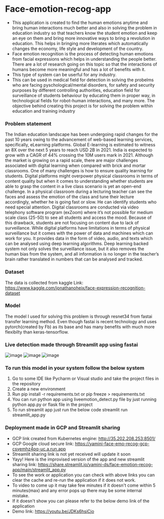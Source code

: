 # Face-emotion-recog-app
- This application is created to find the human emotions anytime and bring human interactions much better and also in solving the problem in education industry so that teachers know the student emotion and keep an eye on them and bring more innovative ways to bring a revolution in education. This helps in bringing more literates which automatically changes the economy, life style and development of the country.
- Face emotion recognition is the process of detecting human emotions from facial expressions which helps in understanding the people better. There are a lot of research going on this topic so that the interactions of humans become more meaningful and has a lot of benefits with it.
- This type of system can be userful for any industry. 
- This can be used in medical field for detection in solving the probelms who are facing pyschological/mental disorders, for safety and security purposes by different controlling authorities, education field for surveillance of students behaviour by educating them in proper way, in technological fields for robot-human interactions, and many more.
The objective behind creating this project is for solving the problem within education and training industry
### Problem statement
The Indian education landscape has been undergoing rapid changes for the past 10 years owing to
the advancement of web-based learning services, specifically, eLearning platforms.
Global E-learning is estimated to witness an 8X over the next 5 years to reach USD 2B in 2021. India
is expected to grow with a CAGR of 44% crossing the 10M users mark in 2021. Although the market
is growing on a rapid scale, there are major challenges associated with digital learning when
compared with brick and mortar classrooms. One of many challenges is how to ensure quality
learning for students. Digital platforms might overpower physical classrooms in terms of content
quality but when it comes to understanding whether students are able to grasp the content in a live
class scenario is yet an open-end challenge.
In a physical classroom during a lecturing teacher can see the faces and assess the emotion of the
class and tune their lecture accordingly, whether he is going fast or slow. He can identify students who
need special attention. Digital classrooms are conducted via video telephony software program (exZoom) where it’s not possible for medium scale class (25-50) to see all students and access the
mood. Because of this drawback, students are not focusing on content due to lack of surveillance.
While digital platforms have limitations in terms of physical surveillance but it comes with the power of
data and machines which can work for you. It provides data in the form of video, audio, and texts
which can be analysed using deep learning algorithms. Deep learning backed system not only solves
the surveillance issue, but it also removes the human bias from the system, and all information is no
longer in the teacher’s brain rather translated in numbers that can be analysed and tracked.
### Dataset
The data is collected from kaggle 
Link: https://www.kaggle.com/jonathanoheix/face-expression-recognition-dataset
### Model 
The model I used for solving this problem is through resnet34 from fastai transfer learning method.
Even though fastai is recent technology and uses pytorch(created by Fb) as its base and has many benefits with much more flexibilty than keras-tensorflow.
### Live detection made through Streamlit app using fastai
![image](https://user-images.githubusercontent.com/59556681/126079247-b3e3937a-6cf1-40f8-bfb8-9e2435f7476e.png)
![image](https://user-images.githubusercontent.com/59556681/126079252-7a209316-06f8-473c-a2ae-e4dfce708623.png)
![image](https://user-images.githubusercontent.com/59556681/126079259-8df83a67-1618-446f-b395-663e933aca8a.png)
### To run this model in your system follow the below system 
1. Go to some IDE like Pycharm or Visual studio and take the project files in the repository
2. Create a new environment
3. Run pip install -r requirements.txt
or
pip freeze > requirements.txt
4. You can run python app using liveemotion_detect.py file by just running python app.py or flask file in the project
5. To run streamlit app just run the below code
streamlit run streamlit_app.py 
### Deployment made in GCP and Streamlit sharing
- GCP link created from Kubernetes engine: http://35.202.208.253:8501/
- GCP Google cloud secure link: https://yamini-face-emo-recog-gcp-csyemhz4pq-uc.a.run.app
- Streamlit sharing link is not yet received will update it soon
- Yayy! Here is the improvised version of the app and new streamlit sharing link: https://share.streamlit.io/yamini-ds/face-emotion-recog-app/main/streamlit_app.py
- To see the work or application you can check with above links you can clear the cache and re-run the application if it does not work.
- To video to come up it may take few minutes if it doesn't come within 5 minutes(max) and any error pops up there may be some internal mistake.
- If it doesn't show you can please refer to the below demo link of the application
- Demo link:  https://youtu.be/JDKs6hsiCjo



